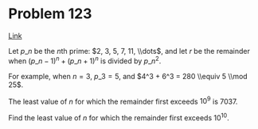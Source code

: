 # Problem 123

[Link](https://projecteuler.net/problem=123)

Let $p\_n$ be the $n$th prime: $2, 3, 5, 7, 11, \\dots$, and let $r$ be the remainder when $(p\_n - 1)^n + (p\_n + 1)^n$ is divided by $p\_n^2$.

For example, when $n = 3$, $p\_3 = 5$, and $4^3 + 6^3 = 280 \\equiv 5 \\mod 25$.

The least value of $n$ for which the remainder first exceeds $10^9$ is $7037$.

Find the least value of $n$ for which the remainder first exceeds $10^{10}$.
